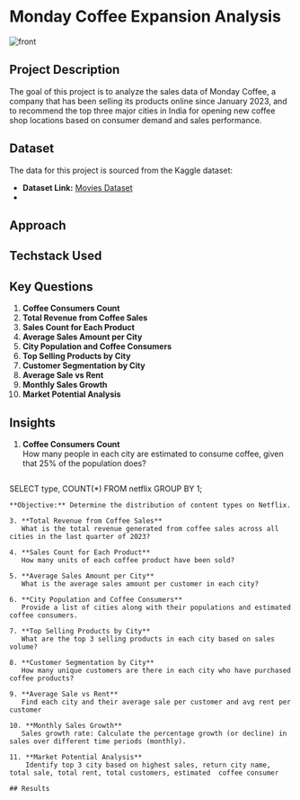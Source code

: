# Monday Coffee Expansion Analysis
![front](https://github.com/user-attachments/assets/0d821e55-5296-4619-8fc1-d4b3954045df)

## Project Description
The goal of this project is to analyze the sales data of Monday Coffee, a company that has been selling its products online since January 2023, and to recommend the top three major cities in India for opening new coffee shop locations based on consumer demand and sales performance.

## Dataset

The data for this project is sourced from the Kaggle dataset:
- **Dataset Link:** [Movies Dataset](https://www.kaggle.com/datasets/najir0123/monday-coffee-sql-data-analysis-project/)
- 
## Approach

## Techstack Used 

## Key Questions

1. **Coffee Consumers Count**  
2. **Total Revenue from Coffee Sales**  
3. **Sales Count for Each Product**  
4. **Average Sales Amount per City**  
5. **City Population and Coffee Consumers**  
6. **Top Selling Products by City**  
7. **Customer Segmentation by City**  
8. **Average Sale vs Rent**  
9. **Monthly Sales Growth**  
10. **Market Potential Analysis**  

## Insights

1. **Coffee Consumers Count**  
   How many people in each city are estimated to consume coffee, given that 25% of the population does?
   ```sql
SELECT 
    type,
    COUNT(*)
FROM netflix
GROUP BY 1;
```
**Objective:** Determine the distribution of content types on Netflix.

3. **Total Revenue from Coffee Sales**  
   What is the total revenue generated from coffee sales across all cities in the last quarter of 2023?

4. **Sales Count for Each Product**  
   How many units of each coffee product have been sold?

5. **Average Sales Amount per City**  
   What is the average sales amount per customer in each city?

6. **City Population and Coffee Consumers**  
   Provide a list of cities along with their populations and estimated coffee consumers.

7. **Top Selling Products by City**  
   What are the top 3 selling products in each city based on sales volume?

8. **Customer Segmentation by City**  
   How many unique customers are there in each city who have purchased coffee products?

9. **Average Sale vs Rent**  
   Find each city and their average sale per customer and avg rent per customer

10. **Monthly Sales Growth**  
   Sales growth rate: Calculate the percentage growth (or decline) in sales over different time periods (monthly).

11. **Market Potential Analysis**  
    Identify top 3 city based on highest sales, return city name, total sale, total rent, total customers, estimated  coffee consumer

## Results
